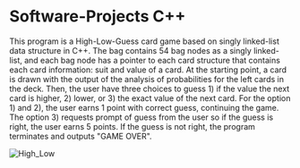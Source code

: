 # Software-Projects C++
This program is a High-Low-Guess card game based on singly linked-list data structure in C++. The bag contains 54 bag nodes as a singly linked-list, and each bag node has a pointer to each card structure that contains each card information: suit and value of a card. At the starting point, a card is drawn with the output of the analysis of probabilities for the left cards in the deck. Then, the user have three choices to guess 1) if the value the next card is higher, 2) lower, or 3) the exact value of the next card. For the option 1) and 2), the user earns 1 point with correct guess, continuing the game. The option 3) requests prompt of guess from the user so if the guess is right, the user earns 5 points. If the guess is not right, the program terminates and outputs "GAME OVER".

![High_Low](https://user-images.githubusercontent.com/20247211/66724074-13a6e600-edd6-11e9-8efd-489f3420f7c8.png)



